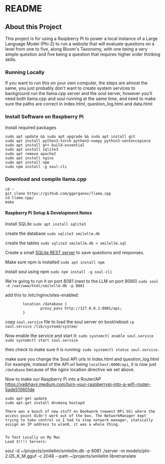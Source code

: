 # README

## About this Project
This project is for using a Raspberry Pi to power a local instance of a Large Language Model (Phi-2) to run a website that will evaluate questions on a level from one to five, along Bloom's Taxonomy, with one being a very simple question and five being a question that requires higher order thinking skills.

### Running Locally
If you want to run this on your own computer, the steps are almost the same, you just probably don't want to create system services to background run the llama.cpp server and the soul server, however you'll need both llama.cpp and soul running at the same time, and need to make sure the paths are correct in index.html, question_log.html and data.html

### Install Software on Raspberry Pi
Install required packages
```
sudo apt update && sudo apt upgrade && sudo apt install git
sudo apt install python3-torch python3-numpy python3-sentencepiece
sudo apt install g++ build-essential
sudo apt install sqlite3
sudo apt remove apache2
sudo apt install nginx
sudo apt install npm
sudo npm install -g soul-cli
```
### Download and compile llama.cpp
```
cd ~
git clone https://github.com/ggerganov/llama.cpp
cd llama.cpp/
make
```


#### Raspberry Pi Setup & Development Notes
Install SQLite
`sudo apt install sqlite3`

create the database
`sudo sqlite3 smilellm.db`

create the tables
`sudo sqlite3 smilellm.db < smilellm.sql`

Create a small [SQLite REST server](https://github.com/thevahidal/soul) to save questions and responses.

Make sure npm is installed
`sudo apt install npm`

Install soul using npm
`sudo npm install -g soul-cli`


We're going to run it on port 8081 (next to the LLM on port 8080)
`sudo soul -d /var/www/html/smilellm.db -p 8081`

add this to /etc/nginx/sites-enabled:
```
        location /database {
                proxy_pass http://127.0.0.1:8081/api;
        }
```
copy `soul.service` file to load the soul server on boot/reboot
`cp soul.service /lib/systemd/system/`

Now enable the service and start it:
`sudo systemctl enable soul.service`
`sudo systemctl start soul.service`

then check to make sure it is running:
`sudo systemctl status soul.service.`

make sure you change the Soul API urls in index.html and question_log.html
For example, instead of the API url being `localhost:8000/api`, it is now just `/database` because of the nginx location directive we set above.

Now to make our Raspberry Pi into a Router/AP
https://vaibhavji.medium.com/turn-your-raspberrypi-into-a-wifi-router-5ade510601de
```
sudo apt-get update
sudo apt-get install dnsmasq hostapd

There was a bunch of new stuff on Bookworm (newest RPi OS) where the access point didn't work out of the box. The NetworkManager kept trying to take control so I had to stop network manager, statically assign an IP address to wlan0, it was a whole thing.


To Test Locally on My Mac
Load 3(!!) Servers:
```
soul -d ~/projects/smilellm/smilellm.db -p 8081
./server -m models/phi-2.Q5_K_M.gguf -c 2048 --path ~/projects/smilellm
libretranslate
```
